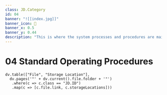 ```yaml
---
class: JD.Category
id: 04
banner: "![[index.jpg]]"
banner_icon: 📇
banner_x: 0.5
banner_y: 0.44
description: "This is where the system processes and procedures are maintained. "
---
```


# 04 Standard Operating Procedures

```dataviewjs
dv.table(["File", "Storage Location"],
  dv.pages('"' + dv.current().file.folder + '"')
   .where(c => c.class == "JD.ID")
   .map(c => [c.file.link, c.storageLocations]))
```
